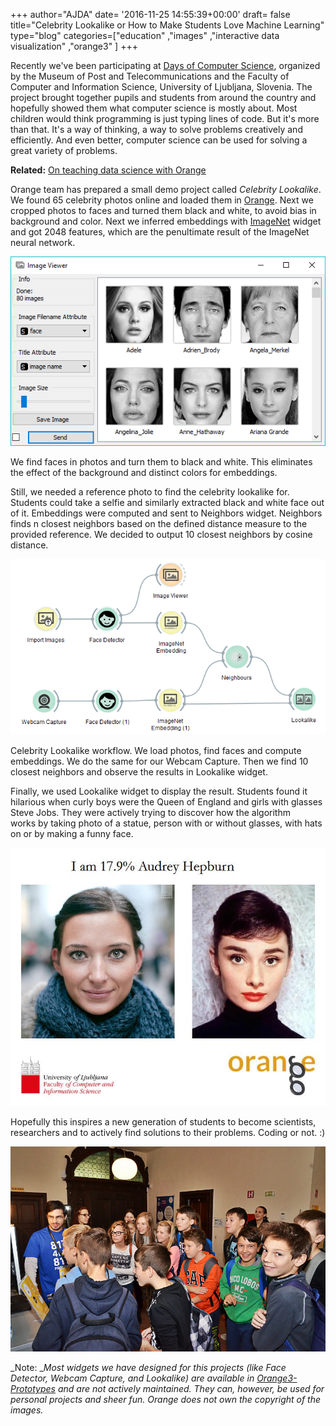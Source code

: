 +++
author="AJDA"
date= '2016-11-25 14:55:39+00:00'
draft= false
title="Celebrity Lookalike or How to Make Students Love Machine Learning"
type="blog"
categories=["education" ,"images" ,"interactive data visualization" ,"orange3" ]
+++

Recently we've been participating at [Days of Computer Science](http://www.tms.si/index.php?e_id=484&lang=2), organized by the Museum of Post and Telecommunications and the Faculty of Computer and Information Science, University of Ljubljana, Slovenia. The project brought together pupils and students from around the country and hopefully showed them what computer science is mostly about. Most children would think programming is just typing lines of code. But it's more than that. It's a way of thinking, a way to solve problems creatively and efficiently. And even better, computer science can be used for solving a great variety of problems.


**Related:** [On teaching data science with Orange](/features/education-in-data-science/)


Orange team has prepared a small demo project called _Celebrity Lookalike_. We found 65 celebrity photos online and loaded them in [Orange](http://orange.biolab.si/). Next we cropped photos to faces and turned them black and white, to avoid bias in background and color. Next we inferred embeddings with [ImageNet](http://image-net.org/) widget and got 2048 features, which are the penultimate result of the ImageNet neural network.

![](/images/2016/11/black-and-white.png)

We find faces in photos and turn them to black and white. This eliminates the effect of the background and distinct colors for embeddings.



Still, we needed a reference photo to find the celebrity lookalike for. Students could take a selfie and similarly extracted black and white face out of it. Embeddings were computed and sent to Neighbors widget. Neighbors finds n closest neighbors based on the defined distance measure to the provided reference. We decided to output 10 closest neighbors by cosine distance.

![](/images/2016/11/workflow111.png)

Celebrity Lookalike workflow. We load photos, find faces and compute embeddings. We do the same for our Webcam Capture. Then we find 10 closest neighbors and observe the results in Lookalike widget.



Finally, we used Lookalike widget to display the result. Students found it hilarious when curly boys were the Queen of England and girls with glasses Steve Jobs. They were actively trying to discover how the algorithm works by taking photo of a statue, person with or without glasses, with hats on or by making a funny face.

![](/images/2016/11/lookalike6181683.jpg)


Hopefully this inspires a new generation of students to become scientists, researchers and to actively find solutions to their problems. Coding or not. :)

![](/images/2016/11/DSC_4982.jpg)

_Note: __Most widgets we have designed for this projects (like Face Detector, Webcam Capture, and Lookalike) are available in [Orange3-Prototypes](https://github.com/biolab/orange3-prototypes) and are not actively maintained. They can, however, be used for personal projects and sheer fun. Orange does not own the copyright of the images._
